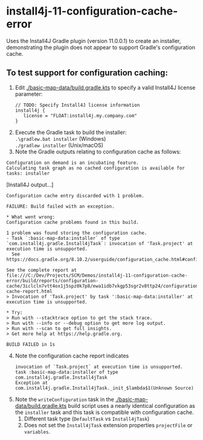 # install4j-11-configuration-cache-error
Uses the Install4J Gradle plugin (version 11.0.0.1) to create an installer, demonstrating the plugin does not appear to support Gradle's configuration cache.

## To test support for configuration caching:
1. Edit [./basic-map-data/build.gradle.kts](./basic-map-data/build.gradle.kts?plain=L87) to specify a valid Install4J license parameter:  
   ```
   // TODO: Specify Install4J license information   
   install4j {   
      license = "FLOAT:install4j.my.company.com"   
   }
   ```
2. Execute the Gradle task to build the installer:  
   `.\gradlew.bat installer` (Windows)  
   `./gradlew installer` (Unix/macOS)
3. Note the Gradle outputs relating to configuration cache as follows:
```
Configuration on demand is an incubating feature.
Calculating task graph as no cached configuration is available for tasks: installer
```
[Install4J output...]
``` 
Configuration cache entry discarded with 1 problem.

FAILURE: Build failed with an exception.

* What went wrong:
Configuration cache problems found in this build.

1 problem was found storing the configuration cache.
- Task `:basic-map-data:installer` of type `com.install4j.gradle.Install4jTask`: invocation of 'Task.project' at execution time is unsupported.
  See https://docs.gradle.org/8.10.2/userguide/configuration_cache.html#config_cache:requirements:use_project_during_execution

See the complete report at file:///C:/Dev/Projects/SCM/Demos/install4j-11-configuration-cache-error/build/reports/configuration-cache/3iclcln7vtt4ox1j5spz0k7p8/ewa1idb7vkgp53sgr2v8ttp24/configuration-cache-report.html
> Invocation of 'Task.project' by task ':basic-map-data:installer' at execution time is unsupported.

* Try:
> Run with --stacktrace option to get the stack trace.
> Run with --info or --debug option to get more log output.
> Run with --scan to get full insights.
> Get more help at https://help.gradle.org.

BUILD FAILED in 1s
```
4. Note the configuration cache report indicates
   ```
   invocation of `Task.project` at execution time is unsupported.
   task :basic-map-data:installer of type com.install4j.gradle.Install4jTask
   Exception at com.install4j.gradle.Install4jTask._init_$lambda$1(Unknown Source)
   ```
5. Note the `writeConfiguration` task in the [./basic-map-data/build.gradle.kts](./basic-map-data/build.gradle.kts?plain=L87) build script uses a nearly identical configuration as the `installer` task and this task is compatible with configuration cache.
   1. Different task type (`DefaultTask` vs `Install4jTask`) 
   2. Does not set the `Install4jTask` extension properties `projectFile` or `variables`.
